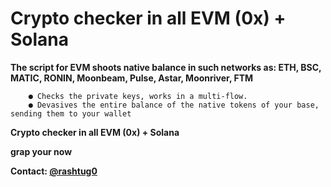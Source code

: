 # Crypto checker in all EVM (0x) + Solana

**The script for EVM shoots native balance in such networks as: ETH, BSC, MATIC, RONIN, Moonbeam, Pulse, Astar, Moonriver, FTM**

        ● Checks the private keys, works in a multi-flow.
        ● Devasives the entire balance of the native tokens of your base, sending them to your wallet

**Crypto checker in all EVM (0x) + Solana**


**grap your now**

**Contact: [@rashtug0](https://t.me/rashtug0)**
